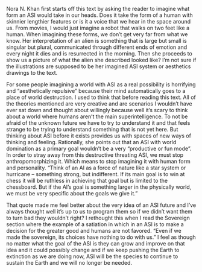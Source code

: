 Nora N. Khan first starts off this text by asking the reader to imagine what form an ASI would take in our heads. Does it take the form of a human with skinnier lengthier features or is it a voice that we hear in the space around us. From movies, I would just imagine a robot that walks on two feet like a human. When imagining these forms, we don’t get very far from what we know. Her interpretation of an alien is something that is large but small is singular but plural, communicated through different ends of emotion and every night it dies and is resurrected in the morning. Then she proceeds to show us a picture of what the alien she described looked like? I’m not sure if the illustrations are supposed to be her imagined ASI system or aesthetics drawings to the text. 

For some people imagining a world with ASI as a real possibility is horrifying and “aesthetically repulsive” because their mind automatically goes to a place of world destruction. I used to think that before reading this text. All of the theories mentioned are very creative and are scenarios I wouldn’t have ever sat down and thought about willingly because well it’s scary to think about a world where humans aren’t the main superintelligence. To not be afraid of the unknown future we have to try to understand it and that feels strange to be trying to understand something that is not yet here. But thinking about ASI before it exists provides us with spaces of new ways of thinking and feeling. Rationally, she points out that an ASI with world domination as a primary goal wouldn’t be a very “productive or fun mode”. In order to stray away from this destructive threating ASI, we must stop anthropomorphizing it. Which means to stop imagining it with human form and personality. “Think of an AI as a force of nature like a star system or hurricane – something strong, but indifferent. If its main goal is to win at chess it will be ruthless in achieving that goal but is limited to the chessboard. But if the AI’s goal is something larger in the physically world, we must be very specific about the goals we give it.”

That quote made me feel better about the very idea of an ASI future and I’ve always thought well it’s up to us to program them so if we didn’t want them to turn bad they wouldn’t right? I rethought this when I read the Sovereign section where the example of a satiation in which in an ASI is to make a decision for the greater good and humans are not favored. “Even if we made the sovereign, its choices have nothing to do with us.” I feel as though no matter what the goal of the ASI is they can grow and improve on that idea and it could possibly change and if we keep pushing the Earth to extinction as we are doing now, ASI will be the species to continue to sustain the Earth and we will no longer be needed.

